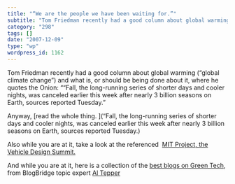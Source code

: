 ```yaml
---
title: "“We are the people we have been waiting for.”"
subtitle: "Tom Friedman recently had a good column about global warming (“global climate change”) and what is, ..."
category: "298"
tags: []
date: "2007-12-09"
type: "wp"
wordpress_id: 1162
---
```

Tom Friedman recently had a good column about global warming (“global climate change”) and what is, or should be being done about it, where he quotes the Onion:
““Fall, the long-running series of shorter days and cooler nights, was canceled earlier this week after nearly 3 billion seasons on Earth, sources reported Tuesday.”

Anyway, [read the whole thing. ](“Fall, the long-running series of shorter days and cooler nights, was canceled earlier this week after nearly 3 billion seasons on Earth, sources reported Tuesday.)

Also while you are at it, take a look at the referenced  [MIT Project, the Vehicle Design Summit.](http://vehicledesignsummit.org/website/component/option,com_frontpage/Itemid,26/)

And while you are at it, here is a collection of the [best blogs on Green Tech](http://library.blogbridge.com/folder/5732-green-planet), from BlogBridge topic expert [Al Tepper](http://www.cityhippy.net/)